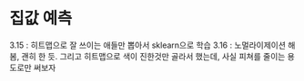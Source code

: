 # 집값 예측

3.15 : 히트맵으로 잘 쓰이는 애들만 뽑아서 sklearn으로 학습
3.16 : 노멀라이제이션 해봄, 괜히 한 듯. 그리고 히트맵으로 색이 진한것만 골라서 했는데, 사실 피쳐를 줄이는 용도로만 써보자

